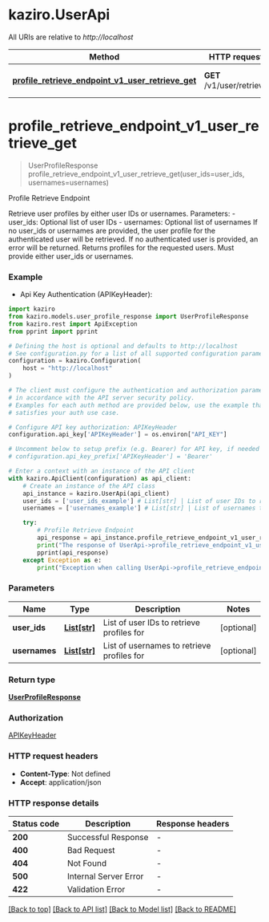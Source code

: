 # kaziro.UserApi

All URIs are relative to _http://localhost_

| Method                                                                                                          | HTTP request              | Description               |
| --------------------------------------------------------------------------------------------------------------- | ------------------------- | ------------------------- |
| [**profile_retrieve_endpoint_v1_user_retrieve_get**](UserApi.md#profile_retrieve_endpoint_v1_user_retrieve_get) | **GET** /v1/user/retrieve | Profile Retrieve Endpoint |

# **profile_retrieve_endpoint_v1_user_retrieve_get**

> UserProfileResponse profile_retrieve_endpoint_v1_user_retrieve_get(user_ids=user_ids, usernames=usernames)

Profile Retrieve Endpoint

Retrieve user profiles by either user IDs or usernames. Parameters: - user_ids: Optional list of user IDs - usernames: Optional list of usernames If no user_ids or usernames are provided, the user profile for the authenticated user will be retrieved. If no authenticated user is provided, an error will be returned. Returns profiles for the requested users. Must provide either user_ids or usernames.

### Example

-   Api Key Authentication (APIKeyHeader):

```python
import kaziro
from kaziro.models.user_profile_response import UserProfileResponse
from kaziro.rest import ApiException
from pprint import pprint

# Defining the host is optional and defaults to http://localhost
# See configuration.py for a list of all supported configuration parameters.
configuration = kaziro.Configuration(
    host = "http://localhost"
)

# The client must configure the authentication and authorization parameters
# in accordance with the API server security policy.
# Examples for each auth method are provided below, use the example that
# satisfies your auth use case.

# Configure API key authorization: APIKeyHeader
configuration.api_key['APIKeyHeader'] = os.environ["API_KEY"]

# Uncomment below to setup prefix (e.g. Bearer) for API key, if needed
# configuration.api_key_prefix['APIKeyHeader'] = 'Bearer'

# Enter a context with an instance of the API client
with kaziro.ApiClient(configuration) as api_client:
    # Create an instance of the API class
    api_instance = kaziro.UserApi(api_client)
    user_ids = ['user_ids_example'] # List[str] | List of user IDs to retrieve profiles for (optional)
    usernames = ['usernames_example'] # List[str] | List of usernames to retrieve profiles for (optional)

    try:
        # Profile Retrieve Endpoint
        api_response = api_instance.profile_retrieve_endpoint_v1_user_retrieve_get(user_ids=user_ids, usernames=usernames)
        print("The response of UserApi->profile_retrieve_endpoint_v1_user_retrieve_get:\n")
        pprint(api_response)
    except Exception as e:
        print("Exception when calling UserApi->profile_retrieve_endpoint_v1_user_retrieve_get: %s\n" % e)
```

### Parameters

| Name          | Type                    | Description                                | Notes      |
| ------------- | ----------------------- | ------------------------------------------ | ---------- |
| **user_ids**  | [**List[str]**](str.md) | List of user IDs to retrieve profiles for  | [optional] |
| **usernames** | [**List[str]**](str.md) | List of usernames to retrieve profiles for | [optional] |

### Return type

[**UserProfileResponse**](UserProfileResponse.md)

### Authorization

[APIKeyHeader](../README.md#APIKeyHeader)

### HTTP request headers

-   **Content-Type**: Not defined
-   **Accept**: application/json

### HTTP response details

| Status code | Description           | Response headers |
| ----------- | --------------------- | ---------------- |
| **200**     | Successful Response   | -                |
| **400**     | Bad Request           | -                |
| **404**     | Not Found             | -                |
| **500**     | Internal Server Error | -                |
| **422**     | Validation Error      | -                |

[[Back to top]](#) [[Back to API list]](../README.md#documentation-for-api-endpoints) [[Back to Model list]](../README.md#documentation-for-models) [[Back to README]](../README.md)

